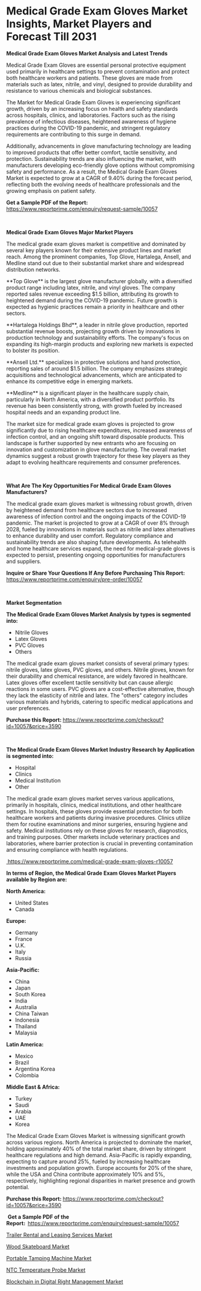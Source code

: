 <p><h1>Medical Grade Exam Gloves Market Insights, Market Players and Forecast Till 2031</h1></p><p><strong>Medical Grade Exam Gloves Market Analysis and Latest Trends</strong></p>
<p><p>Medical Grade Exam Gloves are essential personal protective equipment used primarily in healthcare settings to prevent contamination and protect both healthcare workers and patients. These gloves are made from materials such as latex, nitrile, and vinyl, designed to provide durability and resistance to various chemicals and biological substances. </p><p>The Market for Medical Grade Exam Gloves is experiencing significant growth, driven by an increasing focus on health and safety standards across hospitals, clinics, and laboratories. Factors such as the rising prevalence of infectious diseases, heightened awareness of hygiene practices during the COVID-19 pandemic, and stringent regulatory requirements are contributing to this surge in demand. </p><p>Additionally, advancements in glove manufacturing technology are leading to improved products that offer better comfort, tactile sensitivity, and protection. Sustainability trends are also influencing the market, with manufacturers developing eco-friendly glove options without compromising safety and performance. As a result, the Medical Grade Exam Gloves Market is expected to grow at a CAGR of 9.40% during the forecast period, reflecting both the evolving needs of healthcare professionals and the growing emphasis on patient safety.</p></p>
<p><strong>Get a Sample PDF of the Report:&nbsp;</strong> <a href="https://www.reportprime.com/enquiry/request-sample/10057?utm_campaign=1581&utm_medium=2&utm_source=Github&utm_content=ia&utm_term=28112024&utm_id=medical-grade-exam-gloves">https://www.reportprime.com/enquiry/request-sample/10057</a></p>
<p>&nbsp;</p>
<p><strong>Medical Grade Exam Gloves Major Market Players</strong></p>
<p><p>The medical grade exam gloves market is competitive and dominated by several key players known for their extensive product lines and market reach. Among the prominent companies, Top Glove, Hartalega, Ansell, and Medline stand out due to their substantial market share and widespread distribution networks.</p><p>**Top Glove** is the largest glove manufacturer globally, with a diversified product range including latex, nitrile, and vinyl gloves. The company reported sales revenue exceeding $1.5 billion, attributing its growth to heightened demand during the COVID-19 pandemic. Future growth is expected as hygienic practices remain a priority in healthcare and other sectors.</p><p>**Hartalega Holdings Bhd**, a leader in nitrile glove production, reported substantial revenue boosts, projecting growth driven by innovations in production technology and sustainability efforts. The company's focus on expanding its high-margin products and exploring new markets is expected to bolster its position.</p><p>**Ansell Ltd.** specializes in protective solutions and hand protection, reporting sales of around $1.5 billion. The company emphasizes strategic acquisitions and technological advancements, which are anticipated to enhance its competitive edge in emerging markets.</p><p>**Medline** is a significant player in the healthcare supply chain, particularly in North America, with a diversified product portfolio. Its revenue has been consistently strong, with growth fueled by increased hospital needs and an expanding product line.</p><p>The market size for medical grade exam gloves is projected to grow significantly due to rising healthcare expenditures, increased awareness of infection control, and an ongoing shift toward disposable products. This landscape is further supported by new entrants who are focusing on innovation and customization in glove manufacturing. The overall market dynamics suggest a robust growth trajectory for these key players as they adapt to evolving healthcare requirements and consumer preferences.</p></p>
<p>&nbsp;</p>
<p><strong>What Are The Key Opportunities For Medical Grade Exam Gloves Manufacturers?</strong></p>
<p><p>The medical grade exam gloves market is witnessing robust growth, driven by heightened demand from healthcare sectors due to increased awareness of infection control and the ongoing impacts of the COVID-19 pandemic. The market is projected to grow at a CAGR of over 8% through 2028, fueled by innovations in materials such as nitrile and latex alternatives to enhance durability and user comfort. Regulatory compliance and sustainability trends are also shaping future developments. As telehealth and home healthcare services expand, the need for medical-grade gloves is expected to persist, presenting ongoing opportunities for manufacturers and suppliers.</p></p>
<p><strong>Inquire or Share Your Questions If Any Before Purchasing This Report:</strong> <a href="https://www.reportprime.com/enquiry/pre-order/10057?utm_campaign=1581&utm_medium=2&utm_source=Github&utm_content=ia&utm_term=28112024&utm_id=medical-grade-exam-gloves">https://www.reportprime.com/enquiry/pre-order/10057</a></p>
<p>&nbsp;</p>
<p><strong>Market Segmentation</strong></p>
<p><strong>The Medical Grade Exam Gloves Market Analysis by types is segmented into:</strong></p>
<p><ul><li>Nitrile Gloves</li><li>Latex Gloves</li><li>PVC Gloves</li><li>Others</li></ul></p>
<p><p>The medical grade exam gloves market consists of several primary types: nitrile gloves, latex gloves, PVC gloves, and others. Nitrile gloves, known for their durability and chemical resistance, are widely favored in healthcare. Latex gloves offer excellent tactile sensitivity but can cause allergic reactions in some users. PVC gloves are a cost-effective alternative, though they lack the elasticity of nitrile and latex. The "others" category includes various materials and hybrids, catering to specific medical applications and user preferences.</p></p>
<p><strong>Purchase this Report:&nbsp;</strong><a href="https://www.reportprime.com/checkout?id=10057&price=3590&utm_campaign=1581&utm_medium=2&utm_source=Github&utm_content=ia&utm_term=28112024&utm_id=medical-grade-exam-gloves">https://www.reportprime.com/checkout?id=10057&price=3590</a></p>
<p>&nbsp;</p>
<p><strong>The Medical Grade Exam Gloves Market Industry Research by Application is segmented into:</strong></p>
<p><ul><li>Hospital</li><li>Clinics</li><li>Medical Institution</li><li>Other</li></ul></p>
<p><p>The medical grade exam gloves market serves various applications, primarily in hospitals, clinics, medical institutions, and other healthcare settings. In hospitals, these gloves provide essential protection for both healthcare workers and patients during invasive procedures. Clinics utilize them for routine examinations and minor surgeries, ensuring hygiene and safety. Medical institutions rely on these gloves for research, diagnostics, and training purposes. Other markets include veterinary practices and laboratories, where barrier protection is crucial in preventing contamination and ensuring compliance with health regulations.</p></p>
<p><a href="https://www.reportprime.com/medical-grade-exam-gloves-r10057?utm_campaign=1581&utm_medium=2&utm_source=Github&utm_content=ia&utm_term=28112024&utm_id=medical-grade-exam-gloves">&nbsp;https://www.reportprime.com/medical-grade-exam-gloves-r10057</a></p>
<p><strong>In terms of Region, the Medical Grade Exam Gloves Market Players available by Region are:</strong></p>
<p>
    <p> <strong> North America: </strong>
        <ul>
            <li>United States</li>
            <li>Canada</li>
        </ul>
        </p> 
    <p> <strong> Europe: </strong>
        <ul>
            <li>Germany</li>
            <li>France</li>
            <li>U.K.</li>
            <li>Italy</li>
            <li>Russia</li>
        </ul>
        </p> 
    <p> <strong> Asia-Pacific: </strong>
        <ul>
            <li>China</li>
            <li>Japan</li>
            <li>South Korea</li>
            <li>India</li>
            <li>Australia</li>
            <li>China Taiwan</li>
            <li>Indonesia</li>
            <li>Thailand</li>
            <li>Malaysia</li>
        </ul>
        </p> 
    <p> <strong> Latin America: </strong>
        <ul>
            <li>Mexico</li>
            <li>Brazil</li>
            <li>Argentina Korea</li>
            <li>Colombia</li>
        </ul>
        </p> 
    <p> <strong> Middle East & Africa: </strong>
        <ul>
            <li>Turkey</li>
            <li>Saudi</li>
            <li>Arabia</li>
            <li>UAE</li>
            <li>Korea</li>
        </ul>
    </p>
    </p>
<p><p>The Medical Grade Exam Gloves Market is witnessing significant growth across various regions. North America is projected to dominate the market, holding approximately 40% of the total market share, driven by stringent healthcare regulations and high demand. Asia-Pacific is rapidly expanding, expecting to capture around 25%, fueled by increasing healthcare investments and population growth. Europe accounts for 20% of the share, while the USA and China contribute approximately 10% and 5%, respectively, highlighting regional disparities in market presence and growth potential.</p></p>
<p><strong>Purchase this Report: </strong><a href="https://www.reportprime.com/checkout?id=10057&price=3590&utm_campaign=1581&utm_medium=2&utm_source=Github&utm_content=ia&utm_term=28112024&utm_id=medical-grade-exam-gloves">https://www.reportprime.com/checkout?id=10057&price=3590</a></p>
<p>&nbsp;<strong>Get a Sample PDF of the Report:&nbsp;&nbsp;</strong><a href="https://www.reportprime.com/enquiry/request-sample/10057?utm_campaign=1581&utm_medium=2&utm_source=Github&utm_content=ia&utm_term=28112024&utm_id=medical-grade-exam-gloves">https://www.reportprime.com/enquiry/request-sample/10057</a></p>
<p><strong></strong></p>
<p><p><a href="https://issuu.com/reportprime-2/docs/trailer-rental-and-leasing-services_ab0005f824e0d8?utm_campaign=1581&utm_medium=2&utm_source=Github&utm_content=ia&utm_term=28112024&utm_id=medical-grade-exam-gloves">Trailer Rental and Leasing Services Market</a></p><p><a href="https://www.linkedin.com/pulse/wood-skateboard-market-research-report-exploring-size-qoilf?utm_campaign=1581&utm_medium=2&utm_source=Github&utm_content=ia&utm_term=28112024&utm_id=medical-grade-exam-gloves">Wood Skateboard Market</a></p><p><a href="https://www.linkedin.com/pulse/portable-tamping-machine-market-penetration-strategies-rxuae?utm_campaign=1581&utm_medium=2&utm_source=Github&utm_content=ia&utm_term=28112024&utm_id=medical-grade-exam-gloves">Portable Tamping Machine Market</a></p><p><a href="https://www.linkedin.com/pulse/aligning-strategies-ntc-temperature-probe-market-insights-gkime?utm_campaign=1581&utm_medium=2&utm_source=Github&utm_content=ia&utm_term=28112024&utm_id=medical-grade-exam-gloves">NTC Temperature Probe Market</a></p><p><a href="https://issuu.com/reportprime-2/docs/blockchain-in-digital-right-managem_530bba6bdeb960?utm_campaign=1581&utm_medium=2&utm_source=Github&utm_content=ia&utm_term=28112024&utm_id=medical-grade-exam-gloves">Blockchain in Digital Right Management Market</a></p></p>